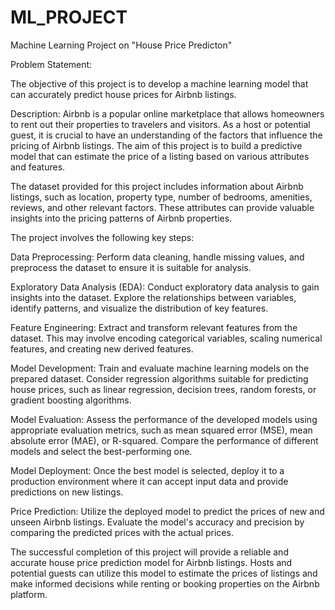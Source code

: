 # ML_PROJECT
Machine Learning Project on "House Price Predicton"


Problem Statement:

The objective of this project is to develop a machine learning model that can accurately predict house prices for Airbnb listings.

Description:
Airbnb is a popular online marketplace that allows homeowners to rent out their properties to travelers and visitors.
As a host or potential guest, it is crucial to have an understanding of the factors that influence the pricing of Airbnb listings.
The aim of this project is to build a predictive model that can estimate the price of a listing based on various attributes and features.

The dataset provided for this project includes information about Airbnb listings, such as location, property type, number of bedrooms,
amenities, reviews, and other relevant factors. These attributes can provide valuable insights into the pricing patterns of Airbnb properties.

The project involves the following key steps:

Data Preprocessing: Perform data cleaning, handle missing values, and preprocess the dataset to ensure it is suitable for analysis.

Exploratory Data Analysis (EDA): Conduct exploratory data analysis to gain insights into the dataset. Explore the relationships between variables, 
                                 identify patterns, and visualize the distribution of key features.

Feature Engineering: Extract and transform relevant features from the dataset. This may involve encoding categorical variables, scaling numerical 
                     features, and creating new derived features.

Model Development: Train and evaluate machine learning models on the prepared dataset. Consider regression algorithms suitable for predicting house 
                    prices, such as linear regression, decision trees, random forests, or gradient boosting algorithms.

Model Evaluation: Assess the performance of the developed models using appropriate evaluation metrics, such as mean squared error (MSE),
                  mean absolute error (MAE), or R-squared. Compare the performance of different models and select the best-performing one.

Model Deployment: Once the best model is selected, deploy it to a production environment where it can accept input data and provide predictions on new listings.

Price Prediction: Utilize the deployed model to predict the prices of new and unseen Airbnb listings. 
                  Evaluate the model's accuracy and precision by comparing the predicted prices with the actual prices.

The successful completion of this project will provide a reliable and accurate house price prediction model for Airbnb listings.
Hosts and potential guests can utilize this model to estimate the prices of listings and make informed decisions while renting or booking properties 
on the Airbnb platform.
